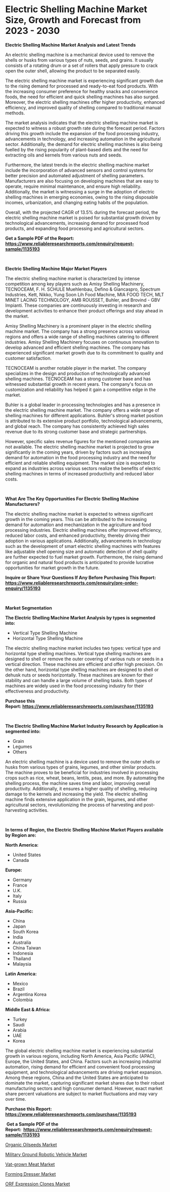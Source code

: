 <p><h1>Electric Shelling Machine Market Size, Growth and Forecast from 2023 - 2030</h1></p><p><strong>Electric Shelling Machine Market Analysis and Latest Trends</strong></p>
<p><p>An electric shelling machine is a mechanical device used to remove the shells or husks from various types of nuts, seeds, and grains. It usually consists of a rotating drum or a set of rollers that apply pressure to crack open the outer shell, allowing the product to be separated easily.</p><p>The electric shelling machine market is experiencing significant growth due to the rising demand for processed and ready-to-eat food products. With the increasing consumer preference for healthy snacks and convenience foods, the need for efficient and quick shelling machines has also surged. Moreover, the electric shelling machines offer higher productivity, enhanced efficiency, and improved quality of shelling compared to traditional manual methods.</p><p>The market analysis indicates that the electric shelling machine market is expected to witness a robust growth rate during the forecast period. Factors driving this growth include the expansion of the food processing industry, advancements in technology, and increasing automation in the agricultural sector. Additionally, the demand for electric shelling machines is also being fuelled by the rising popularity of plant-based diets and the need for extracting oils and kernels from various nuts and seeds.</p><p>Furthermore, the latest trends in the electric shelling machine market include the incorporation of advanced sensors and control systems for better precision and automated adjustment of shelling parameters. Manufacturers are also focusing on developing machines that are easy to operate, require minimal maintenance, and ensure high reliability. Additionally, the market is witnessing a surge in the adoption of electric shelling machines in emerging economies, owing to the rising disposable incomes, urbanization, and changing eating habits of the population.</p><p>Overall, with the projected CAGR of 13.5% during the forecast period, the electric shelling machine market is poised for substantial growth driven by technological advancements, increasing demand for processed food products, and expanding food processing and agricultural sectors.</p></p>
<p><strong>Get a Sample PDF of the Report:&nbsp; <a href="https://www.reliableresearchreports.com/enquiry/request-sample/1135193">https://www.reliableresearchreports.com/enquiry/request-sample/1135193</a></strong></p>
<p>&nbsp;</p>
<p><strong>Electric Shelling Machine Major Market Players</strong></p>
<p><p>The electric shelling machine market is characterized by intense competition among key players such as Amisy Shelling Machinery, TECNOCEAM, F. H. SCHULE Muehlenbau, Defino & Giancaspro, Spectrum Industries, Kett, Nikko, Yung Soon Lih Food Machine, MIA FOOD TECH, MLT MINET LACING TECHNOLOGY, AMB ROUSSET, Buhler, and Brovind - GBV Impianti. These companies are continuously investing in research and development activities to enhance their product offerings and stay ahead in the market.</p><p>Amisy Shelling Machinery is a prominent player in the electric shelling machine market. The company has a strong presence across various regions and offers a wide range of shelling machines catering to different industries. Amisy Shelling Machinery focuses on continuous innovation to develop advanced and efficient shelling machines. The company has experienced significant market growth due to its commitment to quality and customer satisfaction.</p><p>TECNOCEAM is another notable player in the market. The company specializes in the design and production of technologically advanced shelling machines. TECNOCEAM has a strong customer base and has witnessed substantial growth in recent years. The company's focus on customization and reliability has helped it gain a competitive edge in the market.</p><p>Buhler is a global leader in processing technologies and has a presence in the electric shelling machine market. The company offers a wide range of shelling machines for different applications. Buhler's strong market position is attributed to its extensive product portfolio, technological advancements, and global reach. The company has consistently achieved high sales revenue due to its strong customer base and strategic partnerships.</p><p>However, specific sales revenue figures for the mentioned companies are not available. The electric shelling machine market is projected to grow significantly in the coming years, driven by factors such as increasing demand for automation in the food processing industry and the need for efficient and reliable shelling equipment. The market size is expected to expand as industries across various sectors realize the benefits of electric shelling machines in terms of increased productivity and reduced labor costs.</p></p>
<p>&nbsp;</p>
<p><strong>What Are The Key Opportunities For Electric Shelling Machine Manufacturers?</strong></p>
<p><p>The electric shelling machine market is expected to witness significant growth in the coming years. This can be attributed to the increasing demand for automation and mechanization in the agriculture and food processing industries. Electric shelling machines offer improved efficiency, reduced labor costs, and enhanced productivity, thereby driving their adoption in various applications. Additionally, advancements in technology such as the development of smart electric shelling machines with features like adjustable shell opening size and automatic detection of shell quality are further expected to fuel market growth. Furthermore, the rising demand for organic and natural food products is anticipated to provide lucrative opportunities for market growth in the future.</p></p>
<p><strong>Inquire or Share Your Questions If Any Before Purchasing This Report: <a href="https://www.reliableresearchreports.com/enquiry/pre-order-enquiry/1135193">https://www.reliableresearchreports.com/enquiry/pre-order-enquiry/1135193</a></strong></p>
<p>&nbsp;</p>
<p><strong>Market Segmentation</strong></p>
<p><strong>The Electric Shelling Machine Market Analysis by types is segmented into:</strong></p>
<p><ul><li>Vertical Type Shelling Machine</li><li>Horizontal Type Shelling Machine</li></ul></p>
<p><p>The electric shelling machine market includes two types: vertical type and horizontal type shelling machines. Vertical type shelling machines are designed to shell or remove the outer covering of various nuts or seeds in a vertical direction. These machines are efficient and offer high precision. On the other hand, horizontal type shelling machines are designed to shell or dehusk nuts or seeds horizontally. These machines are known for their stability and can handle a large volume of shelling tasks. Both types of machines are widely used in the food processing industry for their effectiveness and productivity.</p></p>
<p><strong>Purchase this Report:&nbsp;<a href="https://www.reliableresearchreports.com/purchase/1135193">https://www.reliableresearchreports.com/purchase/1135193</a></strong></p>
<p>&nbsp;</p>
<p><strong>The Electric Shelling Machine Market Industry Research by Application is segmented into:</strong></p>
<p><ul><li>Grain</li><li>Legumes</li><li>Others</li></ul></p>
<p><p>An electric shelling machine is a device used to remove the outer shells or husks from various types of grains, legumes, and other similar products. The machine proves to be beneficial for industries involved in processing crops such as rice, wheat, beans, lentils, peas, and more. By automating the shelling process, the machine saves time and labor, improving overall productivity. Additionally, it ensures a higher quality of shelling, reducing damage to the kernels and increasing the yield. The electric shelling machine finds extensive application in the grain, legumes, and other agricultural sectors, revolutionizing the process of harvesting and post-harvesting activities.</p></p>
<p>&nbsp;</p>
<p><strong>In terms of Region, the Electric Shelling Machine Market Players available by Region are:</strong></p>
<p>
    <p> <strong> North America: </strong>
        <ul>
            <li>United States</li>
            <li>Canada</li>
        </ul>
        </p> 
    <p> <strong> Europe: </strong>
        <ul>
            <li>Germany</li>
            <li>France</li>
            <li>U.K.</li>
            <li>Italy</li>
            <li>Russia</li>
        </ul>
        </p> 
    <p> <strong> Asia-Pacific: </strong>
        <ul>
            <li>China</li>
            <li>Japan</li>
            <li>South Korea</li>
            <li>India</li>
            <li>Australia</li>
            <li>China Taiwan</li>
            <li>Indonesia</li>
            <li>Thailand</li>
            <li>Malaysia</li>
        </ul>
        </p> 
    <p> <strong> Latin America: </strong>
        <ul>
            <li>Mexico</li>
            <li>Brazil</li>
            <li>Argentina Korea</li>
            <li>Colombia</li>
        </ul>
        </p> 
    <p> <strong> Middle East & Africa: </strong>
        <ul>
            <li>Turkey</li>
            <li>Saudi</li>
            <li>Arabia</li>
            <li>UAE</li>
            <li>Korea</li>
        </ul>
    </p>
    </p>
<p><p>The global electric shelling machine market is experiencing substantial growth in various regions, including North America, Asia Pacific (APAC), Europe, the United States, and China. Factors such as increasing industrial automation, rising demand for efficient and convenient food processing equipment, and technological advancements are driving market expansion. Among these regions, China and the United States are anticipated to dominate the market, capturing significant market shares due to their robust manufacturing sectors and high consumer demand. However, exact market share percent valuations are subject to market fluctuations and may vary over time.</p></p>
<p><strong>Purchase this Report: <a href="https://www.reliableresearchreports.com/purchase/1135193">https://www.reliableresearchreports.com/purchase/1135193</a></strong></p>
<p>&nbsp;<strong>Get a Sample PDF of the Report:&nbsp;&nbsp;<a href="https://www.reliableresearchreports.com/enquiry/request-sample/1135193">https://www.reliableresearchreports.com/enquiry/request-sample/1135193</a></strong></p>
<p><strong></strong></p>
<p><p><a href="https://medium.com/@devyncasper/organic-oilseeds-market-outlook-industry-overview-and-forecast-2023-to-2030-61af7f010e29">Organic Oilseeds Market</a></p><p><a href="https://github.com/rahu1505/Market-Research-Report-List-1/blob/main/military-ground-robotic-vehicle-market.md">Military Ground Robotic Vehicle Market</a></p><p><a href="https://github.com/rahu1506/Market-Research-Report-List-1/blob/main/vat-grown-meat-market.md">Vat-grown Meat Market</a></p><p><a href="https://www.linkedin.com/pulse/forming-dresser-market-research-report-provides-thorough-industry/">Forming Dresser Market</a></p><p><a href="https://medium.com/@hollymayert/orf-expression-clones-market-analysis-and-sze-forecasted-for-period-from-2023-to-2030-19a636c78ab4">ORF Expression Clones Market</a></p></p>